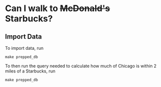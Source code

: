 # Can I walk to ~~McDonald's~~ Starbucks?
## Import Data
To import data, run
```
make prepped_db
```

To then run the query needed to calculate how much of Chicago is within 2 miles of a Starbucks, run
```
make prepped_db
```
